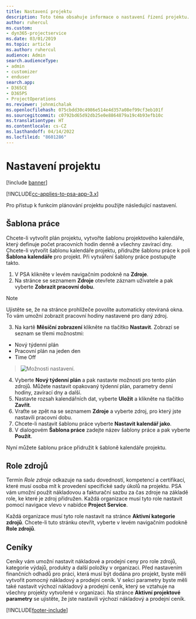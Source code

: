 ```yaml
---
title: Nastavení projektu
description: Toto téma obsahuje informace o nastavení řízení projektu.
author: ruhercul
ms.custom:
- dyn365-projectservice
ms.date: 03/01/2019
ms.topic: article
ms.author: ruhercul
audience: Admin
search.audienceType:
- admin
- customizer
- enduser
search.app:
- D365CE
- D365PS
- ProjectOperations
ms.reviewer: johnmichalak
ms.openlocfilehash: 075cbdd30c4986e514e4d357a08ef99cf3eb101f
ms.sourcegitcommit: c0792bd65d92db25e0e8864879a19c4b93efb10c
ms.translationtype: HT
ms.contentlocale: cs-CZ
ms.lasthandoff: 04/14/2022
ms.locfileid: "8601286"
---
```

# <a name="project-settings"></a>Nastavení projektu

[!include [banner](../includes/psa-now-project-operations.md)]

[!INCLUDE[cc-applies-to-psa-app-3.x](../includes/cc-applies-to-psa-app-3x.md)]

Pro přístup k funkcím plánování projektu použijte následující nastavení.

## <a name="work-template"></a>Šablona práce

Chcete-li vytvořit plán projektu, vytvořte šablonu projektového kalendáře, který definuje počet pracovních hodin denně a všechny zavírací dny. Chcete-li vytvořit šablonu kalendáře projektu, přidružte šablonu práce k poli **Šablona kalendáře** pro projekt. Při vytváření šablony práce postupujte takto.

1. V PSA klikněte v levém navigačním podokně na **Zdroje**. 
2. Na stránce se seznamem **Zdroje** otevřete záznam uživatele a pak vyberte **Zobrazit pracovní dobu**.

  > [!NOTE]
  > Ujistěte se, že na stránce prohlížeče povolíte automaticky otevíraná okna. To vám umožní zobrazit pracovní hodiny nastavené pro daný zdroj.
  
3. Na kartě **Měsíční zobrazení** klikněte na tlačítko **Nastavit**. Zobrazí se seznam se třemi možnostmi: 

  - Nový týdenní plán
  - Pracovní plán na jeden den
  - Time Off

> ![Možnosti nastavení.](media/project-13.png)

4. Vyberte **Nový týdenní plán** a pak nastavte možnosti pro tento plán zdrojů. Můžete nastavit opakovaný týdenní plán, parametry denní hodiny, zavírací dny a další.
5. Nastavte rozsah kalendářních dat, vyberte **Uložit** a klikněte na tlačítko **Zavřít**. 
6. Vraťte se zpět na se seznamem **Zdroje** a vyberte zdroj, pro který jste nastavili pracovní dobu. 
7. Chcete-li nastavit šablonu práce vyberte **Nastavit kalendář jako**. 
8. V dialogovém **Šablona práce** zadejte název šablony práce a pak vyberte **Použít**. 

Nyní můžete šablonu práce přidružit k šabloně kalendáře projektu.

## <a name="resource-roles"></a>Role zdrojů

Termín *Role zdroje* odkazuje na sadu dovedností, kompetencí a certifikací, které musí osoba mít k provedení specifické sady úkolů na projektu. PSA vám umožní použít nákladovou a fakturační sazbu za čas zdroje na základě role, ke které je zdroj přidružen. Každá organizace musí tyto role nastavit pomocí navigace vlevo v nabídce **Project Service**.

Každá organizace musí tyto role nastavit na stránce **Aktivní kategorie zdrojů**. Chcete-li tuto stránku otevřít, vyberte v levém navigačním podokně **Role zdrojů**.

## <a name="price-lists"></a>Ceníky

Ceníky vám umožní nastavit nákladové a prodejní ceny pro role zdrojů, kategorie výdajů, produkty a další položky v organizaci. Před nastavením finančních odhadů pro práci, která musí být dodána pro projekt, byste měli vytvořit pomocný nákladový a prodejní ceník. V sekci parametry byste měli také nastavit výchozí nákladový a prodejní ceník, který se vztahuje na všechny projekty vytvořené v organizaci. Na stránce **Aktivní projektové parametry** se ujistěte, že jste nastavili výchozí nákladový a prodejní ceník.


[!INCLUDE[footer-include](../includes/footer-banner.md)]
